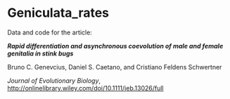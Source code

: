 # Geniculata_rates

Data and code for the article:

***Rapid differentiation and asynchronous coevolution of male and female genitalia in stink bugs***

Bruno C. Genevcius, Daniel S. Caetano, and Cristiano Feldens Schwertner

*Journal of Evolutionary Biology*, http://onlinelibrary.wiley.com/doi/10.1111/jeb.13026/full
